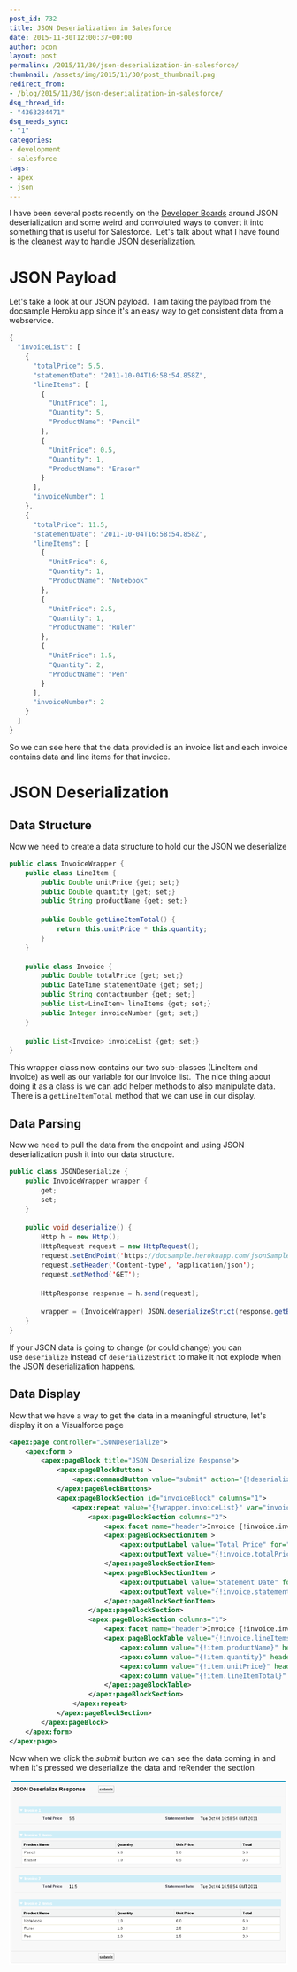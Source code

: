 ```yaml
---
post_id: 732
title: JSON Deserialization in Salesforce
date: 2015-11-30T12:00:37+00:00
author: pcon
layout: post
permalink: /2015/11/30/json-deserialization-in-salesforce/
thumbnail: /assets/img/2015/11/30/post_thumbnail.png
redirect_from:
- /blog/2015/11/30/json-deserialization-in-salesforce/
dsq_thread_id:
- "4363284471"
dsq_needs_sync:
- "1"
categories:
- development
- salesforce
tags:
- apex
- json
---
```

I have been several posts recently on the [Developer Boards](https://developer.salesforce.com/forums/) around JSON deserialization and some weird and convoluted ways to convert it into something that is useful for Salesforce.  Let's talk about what I have found is the cleanest way to handle JSON deserialization.

# JSON Payload

Let's take a look at our JSON payload.  I am taking the payload from the docsample Heroku app since it's an easy way to get consistent data from a webservice.

```javascript
{
  "invoiceList": [
    {
      "totalPrice": 5.5,
      "statementDate": "2011-10-04T16:58:54.858Z",
      "lineItems": [
        {
          "UnitPrice": 1,
          "Quantity": 5,
          "ProductName": "Pencil"
        },
        {
          "UnitPrice": 0.5,
          "Quantity": 1,
          "ProductName": "Eraser"
        }
      ],
      "invoiceNumber": 1
    },
    {
      "totalPrice": 11.5,
      "statementDate": "2011-10-04T16:58:54.858Z",
      "lineItems": [
        {
          "UnitPrice": 6,
          "Quantity": 1,
          "ProductName": "Notebook"
        },
        {
          "UnitPrice": 2.5,
          "Quantity": 1,
          "ProductName": "Ruler"
        },
        {
          "UnitPrice": 1.5,
          "Quantity": 2,
          "ProductName": "Pen"
        }
      ],
      "invoiceNumber": 2
    }
  ]
}
```

So we can see here that the data provided is an invoice list and each invoice contains data and line items for that invoice.

<!--more-->

# JSON Deserialization

## Data Structure

Now we need to create a data structure to hold our the JSON we deserialize

```java
public class InvoiceWrapper {
    public class LineItem {
        public Double unitPrice {get; set;}
        public Double quantity {get; set;}
        public String productName {get; set;}

        public Double getLineItemTotal() {
            return this.unitPrice * this.quantity;
        }
    }

    public class Invoice {
        public Double totalPrice {get; set;}
        public DateTime statementDate {get; set;}
        public String contactnumber {get; set;}
        public List<LineItem> lineItems {get; set;}
        public Integer invoiceNumber {get; set;}
    }

    public List<Invoice> invoiceList {get; set;}
}
```

This wrapper class now contains our two sub-classes (LineItem and Invoice) as well as our variable for our invoice list.  The nice thing about doing it as a class is we can add helper methods to also manipulate data.  There is a `getLineItemTotal` method that we can use in our display.

## Data Parsing

Now we need to pull the data from the endpoint and using JSON deserialization push it into our data structure.

```java
public class JSONDeserialize {
    public InvoiceWrapper wrapper {
        get;
        set;
    }

    public void deserialize() {
        Http h = new Http();
        HttpRequest request = new HttpRequest();
        request.setEndPoint('https://docsample.herokuapp.com/jsonSample');
        request.setHeader('Content-type', 'application/json');
        request.setMethod('GET');

        HttpResponse response = h.send(request);

        wrapper = (InvoiceWrapper) JSON.deserializeStrict(response.getBody(), InvoiceWrapper.class);
    }
}
```

If your JSON data is going to change (or could change) you can use `deserialize` instead of `deserializeStrict` to make it not explode when the JSON deserialization happens.

## Data Display

Now that we have a way to get the data in a meaningful structure, let's display it on a Visualforce page


```xml
<apex:page controller="JSONDeserialize">
    <apex:form >
        <apex:pageBlock title="JSON Deserialize Response">
            <apex:pageBlockButtons >
                <apex:commandButton value="submit" action="{!deserialize}" reRender="invoiceBlock"/>
            </apex:pageBlockButtons>
            <apex:pageBlockSection id="invoiceBlock" columns="1">
                <apex:repeat value="{!wrapper.invoiceList}" var="invoice">
                    <apex:pageBlockSection columns="2">
                        <apex:facet name="header">Invoice {!invoice.invoiceNumber}</apex:facet>
                        <apex:pageBlockSectionItem >
                            <apex:outputLabel value="Total Price" for="totalPrice" />
                            <apex:outputText value="{!invoice.totalPrice}" id="totalPrice" />
                        </apex:pageBlockSectionItem>
                        <apex:pageBlockSectionItem >
                            <apex:outputLabel value="Statement Date" for="statementDate" />
                            <apex:outputText value="{!invoice.statementDate}" id="statementDate" />
                        </apex:pageBlockSectionItem>
                    </apex:pageBlockSection>
                    <apex:pageBlockSection columns="1">
                        <apex:facet name="header">Invoice {!invoice.invoiceNumber} Items</apex:facet>
                        <apex:pageBlockTable value="{!invoice.lineItems}" var="item" id="lineItems">
                            <apex:column value="{!item.productName}" headerValue="Product Name" />
                            <apex:column value="{!item.quantity}" headerValue="Quantity" />
                            <apex:column value="{!item.unitPrice}" headerValue="Unit Price" />
                            <apex:column value="{!item.lineItemTotal}" headerValue="Total" />
                        </apex:pageBlockTable>
                    </apex:pageBlockSection>
                </apex:repeat>
            </apex:pageBlockSection>
        </apex:pageBlock>
    </apex:form>
</apex:page>
```

Now when we click the _submit_ button we can see the data coming in and when it's pressed we deserialize the data and reRender the section

![JSON Deserialization in action](/assets/img/2015/11/30/visualforce_output.png)